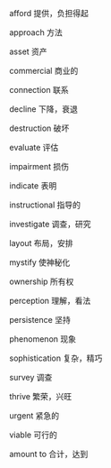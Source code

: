 afford          提供，负担得起

approach        方法

asset           资产

commercial      商业的

connection      联系

decline         下降，衰退

destruction     破坏

evaluate        评估

impairment      损伤

indicate        表明

instructional   指导的

investigate     调查，研究

layout          布局，安排

mystify         使神秘化

ownership       所有权

perception      理解，看法

persistence     坚持

phenomenon      现象

sophistication  复杂，精巧

survey          调查

thrive          繁荣，兴旺

urgent          紧急的

viable          可行的

amount to       合计，达到

